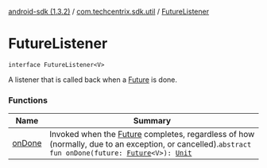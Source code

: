 [android-sdk (1.3.2)](../../index.md) / [com.techcentrix.sdk.util](../index.md) / [FutureListener](./index.md)

# FutureListener

`interface FutureListener<V>`

A listener that is called back when a [Future](https://docs.oracle.com/javase/6/docs/api/java/util/concurrent/Future.html) is done.

### Functions

| Name | Summary |
|---|---|
| [onDone](on-done.md) | Invoked when the [Future](https://docs.oracle.com/javase/6/docs/api/java/util/concurrent/Future.html) completes, regardless of how (normally, due to an exception, or cancelled).`abstract fun onDone(future: `[`Future`](https://docs.oracle.com/javase/6/docs/api/java/util/concurrent/Future.html)`<V>): `[`Unit`](https://kotlinlang.org/api/latest/jvm/stdlib/kotlin/-unit/index.html) |
